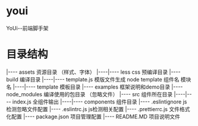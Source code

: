 # youi
YoUi--前端脚手架

# 目录结构

|---- assets  资源目录 （样式、字体）
|----|---- less   css 预编译目录
|---- build  编译目录
|----|---- template.js  模版文件生成   node template 组件名  模块名
|----|---- template  模板目录
|---- examples  框架说明和demo目录
|---- node_modules 编译使用的包目录   （忽略文件）
|---- src  组件所在目录
|----|---- index.js 全组件输出
|----|---- components 组件目录
|---- .eslintignore  js 检测忽略文件配置
|---- .eslintrc.js   js检测相关配置
|---- .prettierrc.js  文件格式化配置
|---- package.json   项目管理配置
|---- README.MD    项目说明文件


